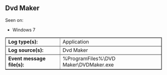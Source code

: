 ## Dvd Maker

Seen on:
* Windows 7

<table border="1" class="docutils">
  <tbody>
    <tr>
      <td><b>Log type(s):</b></td>
      <td>Application</td>
    </tr>
    <tr>
      <td><b>Log source(s):</b></td>
      <td>Dvd Maker</td>
    </tr>
    <tr>
      <td><b>Event message file(s):</b></td>
      <td>%ProgramFiles%\DVD Maker\DVDMaker.exe</td>
    </tr>
  </tbody>
</table>

&nbsp;

